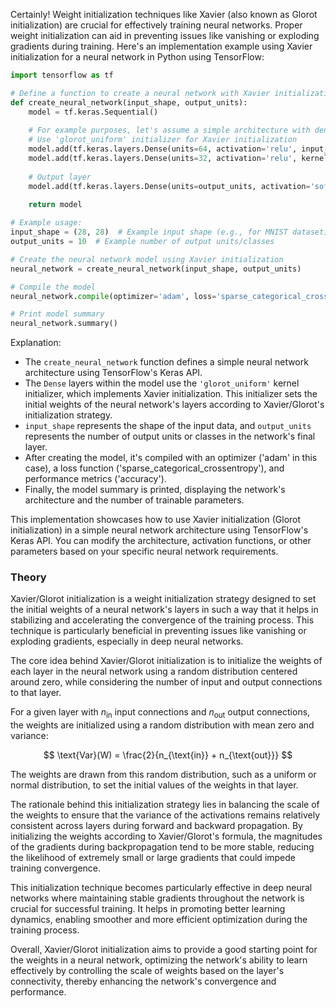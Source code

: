 Certainly! Weight initialization techniques like Xavier (also known as Glorot initialization) are crucial for effectively training neural networks. Proper weight initialization can aid in preventing issues like vanishing or exploding gradients during training. Here's an implementation example using Xavier initialization for a neural network in Python using TensorFlow:

```python
import tensorflow as tf

# Define a function to create a neural network with Xavier initialization
def create_neural_network(input_shape, output_units):
    model = tf.keras.Sequential()
    
    # For example purposes, let's assume a simple architecture with dense layers
    # Use 'glorot_uniform' initializer for Xavier initialization
    model.add(tf.keras.layers.Dense(units=64, activation='relu', input_shape=input_shape, kernel_initializer='glorot_uniform'))
    model.add(tf.keras.layers.Dense(units=32, activation='relu', kernel_initializer='glorot_uniform'))
    
    # Output layer
    model.add(tf.keras.layers.Dense(units=output_units, activation='softmax', kernel_initializer='glorot_uniform'))
    
    return model

# Example usage:
input_shape = (28, 28)  # Example input shape (e.g., for MNIST dataset)
output_units = 10  # Example number of output units/classes

# Create the neural network model using Xavier initialization
neural_network = create_neural_network(input_shape, output_units)

# Compile the model
neural_network.compile(optimizer='adam', loss='sparse_categorical_crossentropy', metrics=['accuracy'])

# Print model summary
neural_network.summary()
```

Explanation:
- The `create_neural_network` function defines a simple neural network architecture using TensorFlow's Keras API.
- The `Dense` layers within the model use the `'glorot_uniform'` kernel initializer, which implements Xavier initialization. This initializer sets the initial weights of the neural network's layers according to Xavier/Glorot's initialization strategy.
- `input_shape` represents the shape of the input data, and `output_units` represents the number of output units or classes in the network's final layer.
- After creating the model, it's compiled with an optimizer ('adam' in this case), a loss function ('sparse_categorical_crossentropy'), and performance metrics ('accuracy').
- Finally, the model summary is printed, displaying the network's architecture and the number of trainable parameters.

This implementation showcases how to use Xavier initialization (Glorot initialization) in a simple neural network architecture using TensorFlow's Keras API. You can modify the architecture, activation functions, or other parameters based on your specific neural network requirements.

### Theory
Xavier/Glorot initialization is a weight initialization strategy designed to set the initial weights of a neural network's layers in such a way that it helps in stabilizing and accelerating the convergence of the training process. This technique is particularly beneficial in preventing issues like vanishing or exploding gradients, especially in deep neural networks.

The core idea behind Xavier/Glorot initialization is to initialize the weights of each layer in the neural network using a random distribution centered around zero, while considering the number of input and output connections to that layer.

For a given layer with $n_{\text{in}}$ input connections and $n_{\text{out}}$ output connections, the weights are initialized using a random distribution with mean zero and variance:

$$ \text{Var}(W) = \frac{2}{n_{\text{in}} + n_{\text{out}}} $$

The weights are drawn from this random distribution, such as a uniform or normal distribution, to set the initial values of the weights in that layer.

The rationale behind this initialization strategy lies in balancing the scale of the weights to ensure that the variance of the activations remains relatively consistent across layers during forward and backward propagation. By initializing the weights according to Xavier/Glorot's formula, the magnitudes of the gradients during backpropagation tend to be more stable, reducing the likelihood of extremely small or large gradients that could impede training convergence.

This initialization technique becomes particularly effective in deep neural networks where maintaining stable gradients throughout the network is crucial for successful training. It helps in promoting better learning dynamics, enabling smoother and more efficient optimization during the training process.

Overall, Xavier/Glorot initialization aims to provide a good starting point for the weights in a neural network, optimizing the network's ability to learn effectively by controlling the scale of weights based on the layer's connectivity, thereby enhancing the network's convergence and performance.